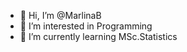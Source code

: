 - 👋 Hi, I’m @MarlinaB
- 👀 I’m interested in Programming
- 🌱 I’m currently learning MSc.Statistics

<!---
MarlinaB/MarlinaB is a ✨ special ✨ repository because its `README.md` (this file) appears on your GitHub profile.
You can click the Preview link to take a look at your changes.
--->
